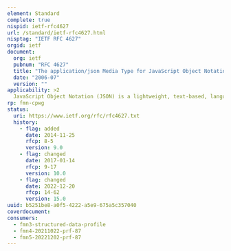 ```yaml
---
element: Standard
complete: true
nispid: ietf-rfc4627
url: /standard/ietf-rfc4627.html
nisptag: "IETF RFC 4627"
orgid: ietf
document:
  org: ietf
  pubnum: "RFC 4627"
  title: "The application/json Media Type for JavaScript Object Notation (JSON)"
  date: "2006-07"
  version: ""
applicability: >2
  JavaScript Object Notation (JSON) is a lightweight, text-based, language-independent data interchange format.
rp: fmn-cpwg
status:
  uri: https://www.ietf.org/rfc/rfc4627.txt
  history: 
    - flag: added
      date: 2014-11-25
      rfcp: 8-5
      version: 9.0
    - flag: changed
      date: 2017-01-14
      rfcp: 9-17
      version: 10.0
    - flag: changed
      date: 2022-12-20
      rfcp: 14-62
      version: 15.0
uuid: b5251be8-a0f5-4222-a5e9-675a5c357040
coverdocument:
consumers:
  - fmn3-structured-data-profile
  - fmn4-20211022-prf-87
  - fmn5-20221202-prf-87
---
```

